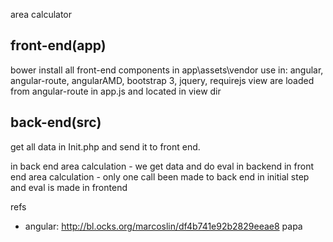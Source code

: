 area calculator

front-end(app)
--------------
bower install all front-end components in app\assets\vendor
use in: angular, angular-route, angularAMD, bootstrap 3, jquery, requirejs
view are loaded from angular-route in app.js and located in view dir

back-end(src)
-------------
get all data in Init.php and send it to front end.

in back end area calculation  - we get data and do eval in backend
in front end area calculation - only one call been made to back end in initial step and eval is made in frontend 





refs
 - angular: http://bl.ocks.org/marcoslin/df4b741e92b2829eeae8
papa
